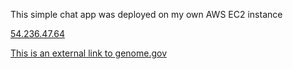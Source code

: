 This simple chat app was deployed on my own AWS EC2 instance


[54.236.47.64](54.236.47.64)

[This is an external link to genome.gov](https://www.genome.gov/)
